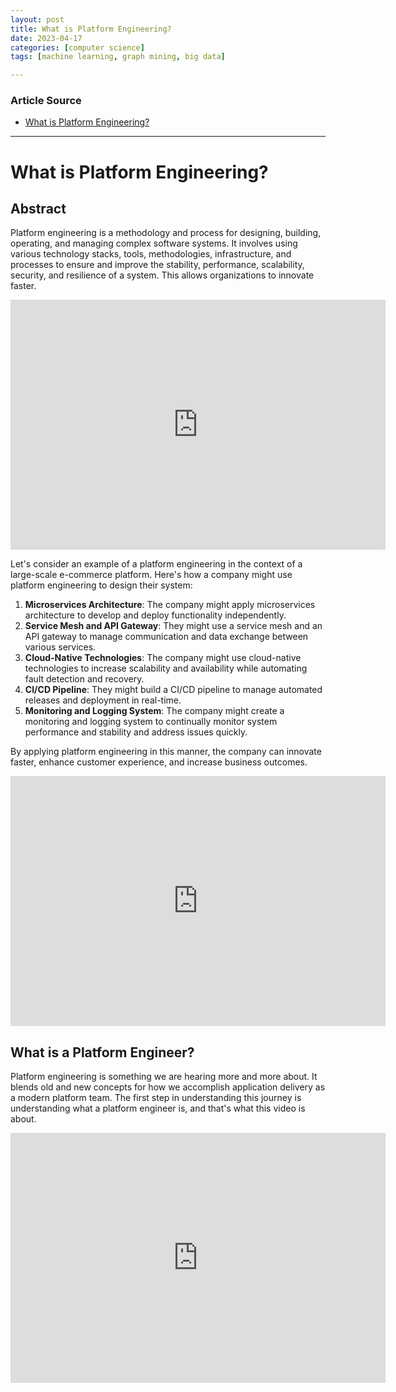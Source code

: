 ```yaml
---
layout: post
title: What is Platform Engineering?
date: 2023-04-17
categories: [computer science]
tags: [machine learning, graph mining, big data]

---
```


### Article Source

* [What is Platform Engineering?](https://www.youtube.com/watch?v=0uuOJ1gzcyE)


---

# What is Platform Engineering?

## Abstract

Platform engineering is a methodology and process for designing, building, operating, and managing complex software systems. It involves using various technology stacks, tools, methodologies, infrastructure, and processes to ensure and improve the stability, performance, scalability, security, and resilience of a system. This allows organizations to innovate faster.

<iframe width="600" height="400" src="https://www.youtube.com/embed/4N2ywun-wTE" title="YouTube video player" frameborder="0" allow="accelerometer; autoplay; clipboard-write; encrypted-media; gyroscope; picture-in-picture; web-share" allowfullscreen></iframe>

Let's consider an example of a platform engineering in the context of a large-scale e-commerce platform. Here's how a company might use platform engineering to design their system:

1. **Microservices Architecture**: The company might apply microservices architecture to develop and deploy functionality independently.
2. **Service Mesh and API Gateway**: They might use a service mesh and an API gateway to manage communication and data exchange between various services.
3. **Cloud-Native Technologies**: The company might use cloud-native technologies to increase scalability and availability while automating fault detection and recovery.
4. **CI/CD Pipeline**: They might build a CI/CD pipeline to manage automated releases and deployment in real-time.
5. **Monitoring and Logging System**: The company might create a monitoring and logging system to continually monitor system performance and stability and address issues quickly.

By applying platform engineering in this manner, the company can innovate faster, enhance customer experience, and increase business outcomes.


<iframe width="600" height="400" src="https://www.youtube.com/embed/C_cDVdnGbzA" title="YouTube video player" frameborder="0" allow="accelerometer; autoplay; clipboard-write; encrypted-media; gyroscope; picture-in-picture; web-share" allowfullscreen></iframe>


## What is a Platform Engineer?

Platform engineering is something we are hearing more and more about. It blends old and new concepts for how we accomplish application delivery as a modern platform team. The first step in understanding this journey is understanding what a platform engineer is, and that's what this video is about.


<iframe width="600" height="400" src="https://www.youtube.com/embed/q6vbxk3hq-o" title="YouTube video player" frameborder="0" allow="accelerometer; autoplay; clipboard-write; encrypted-media; gyroscope; picture-in-picture; web-share" allowfullscreen></iframe>